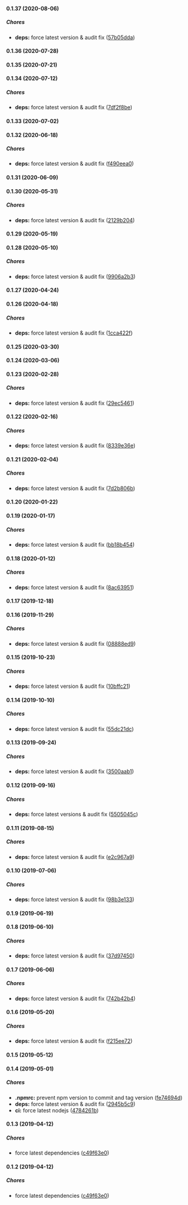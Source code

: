 #### 0.1.37 (2020-08-06)

##### Chores

* **deps:**  force latest version & audit fix ([57b05dda](https://github.com/lykmapipo/express-request-extra/commit/57b05dda7dc45c3b47c73b936bf76608b4ac6e3e))

#### 0.1.36 (2020-07-28)

#### 0.1.35 (2020-07-21)

#### 0.1.34 (2020-07-12)

##### Chores

* **deps:**  force latest version & audit fix ([7df2f8be](https://github.com/lykmapipo/express-request-extra/commit/7df2f8bee116a22a65714b355d4a0779aed43ee9))

#### 0.1.33 (2020-07-02)

#### 0.1.32 (2020-06-18)

##### Chores

* **deps:**  force latest version & audit fix ([f490eea0](https://github.com/lykmapipo/express-request-extra/commit/f490eea03914f628fdcd08824c2c20e674ff039a))

#### 0.1.31 (2020-06-09)

#### 0.1.30 (2020-05-31)

##### Chores

* **deps:**  force latest version & audit fix ([2129b204](https://github.com/lykmapipo/express-request-extra/commit/2129b2048c138617102357cb819ea9ddab77d166))

#### 0.1.29 (2020-05-19)

#### 0.1.28 (2020-05-10)

##### Chores

* **deps:**  force latest version & audit fix ([9906a2b3](https://github.com/lykmapipo/express-request-extra/commit/9906a2b3773181a4be447af53b5381f56cad875d))

#### 0.1.27 (2020-04-24)

#### 0.1.26 (2020-04-18)

##### Chores

* **deps:**  force latest version & audit fix ([1cca422f](https://github.com/lykmapipo/express-request-extra/commit/1cca422f3704003e94e638217f6ac32e254d53f9))

#### 0.1.25 (2020-03-30)

#### 0.1.24 (2020-03-06)

#### 0.1.23 (2020-02-28)

##### Chores

* **deps:**  force latest version & audit fix ([29ec5461](https://github.com/lykmapipo/express-request-extra/commit/29ec54617ed0c098c0cccf8384d9d72b5db52a5e))

#### 0.1.22 (2020-02-16)

##### Chores

* **deps:**  force latest version & audit fix ([8339e36e](https://github.com/lykmapipo/express-request-extra/commit/8339e36e926f281b86af22b3df53c775f2d22fec))

#### 0.1.21 (2020-02-04)

##### Chores

* **deps:**  force latest version & audit fix ([7d2b806b](https://github.com/lykmapipo/express-request-extra/commit/7d2b806bf9798c195b716041ef15e1557fcf184b))

#### 0.1.20 (2020-01-22)

#### 0.1.19 (2020-01-17)

##### Chores

* **deps:**  force latest version & audit fix ([bb18b454](https://github.com/lykmapipo/express-request-extra/commit/bb18b454eaf0822857fcc50f68df37b4afea5752))

#### 0.1.18 (2020-01-12)

##### Chores

* **deps:**  force latest version & audit fix ([8ac63951](https://github.com/lykmapipo/express-request-extra/commit/8ac63951f1d0597cc166a9d1feab1db2976dfdce))

#### 0.1.17 (2019-12-18)

#### 0.1.16 (2019-11-29)

##### Chores

* **deps:**  force latest version & audit fix ([08888ed9](https://github.com/lykmapipo/express-request-extra/commit/08888ed9b114d03147988ac2d7099dfd7dbcb95e))

#### 0.1.15 (2019-10-23)

##### Chores

* **deps:**  force latest version & audit fix ([10bffc21](https://github.com/lykmapipo/express-request-extra/commit/10bffc21225d1cccfcbce0b24aa7bca74145f72f))

#### 0.1.14 (2019-10-10)

##### Chores

* **deps:**  force latest version & audit fix ([55dc21dc](https://github.com/lykmapipo/express-request-extra/commit/55dc21dccade750c66f9b995a23d9ffd0901c52b))

#### 0.1.13 (2019-09-24)

##### Chores

* **deps:**  force latest version & audit fix ([3500aab1](https://github.com/lykmapipo/express-request-extra/commit/3500aab1f91c77a556f7ed5fc46a8ff663edf46c))

#### 0.1.12 (2019-09-16)

##### Chores

* **deps:**  force latest versions & audit fix ([5505045c](https://github.com/lykmapipo/express-request-extra/commit/5505045caad7e21564aba085e9be6dc1afec5025))

#### 0.1.11 (2019-08-15)

##### Chores

* **deps:**  force latest version & audit fix ([e2c967a9](https://github.com/lykmapipo/express-request-extra/commit/e2c967a99cc1ad7516eac7b37dbf2a30a77fba56))

#### 0.1.10 (2019-07-06)

##### Chores

* **deps:**  force latest version & audit fix ([98b3e133](https://github.com/lykmapipo/express-request-extra/commit/98b3e133e97bf4998fe3dc2880ec9cc64559986f))

#### 0.1.9 (2019-06-19)

#### 0.1.8 (2019-06-10)

##### Chores

* **deps:**  force latest version & audit fix ([37d97450](https://github.com/lykmapipo/express-request-extra/commit/37d97450255698232b50aa33308edc27cc22ec5b))

#### 0.1.7 (2019-06-06)

##### Chores

* **deps:**  force latest version & audit fix ([742b42b4](https://github.com/lykmapipo/express-request-extra/commit/742b42b40a636dc9d1397f1aa3a914260d247f01))

#### 0.1.6 (2019-05-20)

##### Chores

* **deps:**  force latest version & audit fix ([f215ee72](https://github.com/lykmapipo/express-request-extra/commit/f215ee7288effa2cf2f339909775c6f7b7b82b26))

#### 0.1.5 (2019-05-12)

#### 0.1.4 (2019-05-01)

##### Chores

* **.npmrc:**  prevent npm version to commit and tag version ([fe74694d](https://github.com/lykmapipo/express-request-extra/commit/fe74694d9f454f71f6c712f15e5466f66f655941))
* **deps:**  force latest version & audit fix ([2945b5c9](https://github.com/lykmapipo/express-request-extra/commit/2945b5c9fe10ff3ea619a20240c97d72a750b769))
* **ci:**  force latest nodejs ([4784261b](https://github.com/lykmapipo/express-request-extra/commit/4784261b18ddb43feb2f55357e10d29c7defb91b))

#### 0.1.3 (2019-04-12)

##### Chores

*  force latest dependencies ([c49f63e0](https://github.com/lykmapipo/express-request-extra/commit/c49f63e00a6883835d743716e7d542097ba39131))

#### 0.1.2 (2019-04-12)

##### Chores

*  force latest dependencies ([c49f63e0](https://github.com/lykmapipo/express-request-extra/commit/c49f63e00a6883835d743716e7d542097ba39131))

